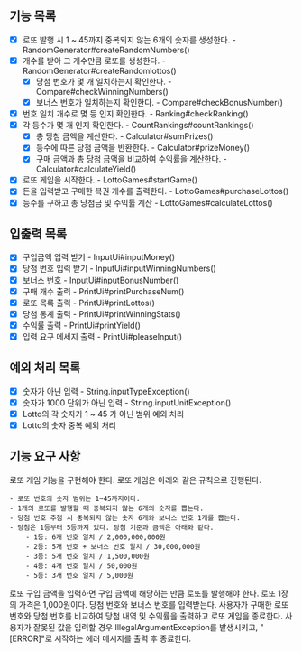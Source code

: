## 기능 목록
- [x] 로또 발행 시 1 ~ 45까지 중복되지 않는 6개의 숫자를 생성한다. - RandomGenerator#createRandomNumbers()
- [x] 개수를 받아 그 개수만큼 로또를 생성한다. - RandomGenerator#createRandomlottos()
  - [x] 당첨 번호가 몇 개 일치하는지 확인한다. - Compare#checkWinningNumbers()
  - [x] 보너스 번호가 일치하는지 확인한다. - Compare#checkBonusNumber()
- [x] 번호 일치 개수로 몇 등 인지 확인한다. - Ranking#checkRanking()
- [x] 각 등수가 몇 개 인지 확인한다. - CountRankings#countRankings()
  - [x] 총 당첨 금액을 계산한다. - Calculator#sumPrizes()
  - [x] 등수에 따른 당첨 금액을 반환한다. - Calculator#prizeMoney()
  - [x] 구매 금액과 총 당첨 금액을 비교하여 수익률을 계산한다. - Calculator#calculateYield()
- [x] 로또 게임을 시작한다. - LottoGames#startGame()
- [x] 돈을 입력받고 구매한 복권 개수를 출력한다. - LottoGames#purchaseLottos()
- [x] 등수를 구하고 총 당첨금 및 수익률 계산 - LottoGames#calculateLottos()

## 입춢력 목록
- [x] 구입금액 입력 받기 - InputUi#inputMoney()
- [x] 당첨 번호 입력 받기 - InputUi#inputWinningNumbers()
- [x] 보너스 번호 - InputUi#inputBonusNumber()
- [x] 구매 개수 출력 - PrintUi#printPurchaseNum()
- [x] 로또 목록 출력 - PrintUi#printLottos()
- [x] 당첨 통계 출력 - PrintUi#printWinningStats()
- [x] 수익률 출력 - PrintUi#printYield()
- [x] 입력 요구 메세지 출력 - PrintUi#pleaseInput()

## 예외 처리 목록
- [x] 숫자가 아닌 입력 - String.inputTypeException()
- [x] 숫자가 1000 단위가 아닌 입력 - String.inputUnitException() 
- [x] Lotto의 각 숫자가 1 ~ 45 가 아닌 범위 예외 처리
- [x] Lotto의 숫자 중복 예외 처리

## 기능 요구 사항

로또 게임 기능을 구현해야 한다. 로또 게임은 아래와 같은 규칙으로 진행된다.
```
- 로또 번호의 숫자 범위는 1~45까지이다.
- 1개의 로또를 발행할 때 중복되지 않는 6개의 숫자를 뽑는다.
- 당첨 번호 추첨 시 중복되지 않는 숫자 6개와 보너스 번호 1개를 뽑는다.
- 당첨은 1등부터 5등까지 있다. 당첨 기준과 금액은 아래와 같다.
    - 1등: 6개 번호 일치 / 2,000,000,000원
    - 2등: 5개 번호 + 보너스 번호 일치 / 30,000,000원
    - 3등: 5개 번호 일치 / 1,500,000원
    - 4등: 4개 번호 일치 / 50,000원
    - 5등: 3개 번호 일치 / 5,000원
```

로또 구입 금액을 입력하면 구입 금액에 해당하는 만큼 로또를 발행해야 한다.
로또 1장의 가격은 1,000원이다.
당첨 번호와 보너스 번호를 입력받는다.
사용자가 구매한 로또 번호와 당첨 번호를 비교하여 당첨 내역 및 수익률을 출력하고 로또 게임을 종료한다.
사용자가 잘못된 값을 입력할 경우 IllegalArgumentException를 발생시키고, "[ERROR]"로 시작하는 에러 메시지를 출력 후 종료한다.
